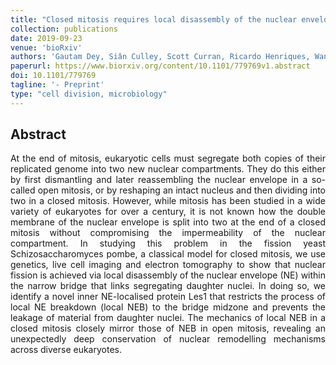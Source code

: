 ```yaml
---
title: "Closed mitosis requires local disassembly of the nuclear envelope"
collection: publications
date: 2019-09-23
venue: 'bioRxiv'
authors: 'Gautam Dey, Siân Culley, Scott Curran, Ricardo Henriques, Wanda Kukulski, Buzz Baum'
paperurl: https://www.biorxiv.org/content/10.1101/779769v1.abstract
doi: 10.1101/779769
tagline: '- Preprint'
type: "cell division, microbiology"
---
```


<h2> Abstract </h2>
<p align= "justify">
At the end of mitosis, eukaryotic cells must segregate both copies of their replicated genome into two new nuclear compartments. They do this either by first dismantling and later reassembling the nuclear envelope in a so-called open mitosis, or by reshaping an intact nucleus and then dividing into two in a closed mitosis. However, while mitosis has been studied in a wide variety of eukaryotes for over a century, it is not known how the double membrane of the nuclear envelope is split into two at the end of a closed mitosis without compromising the impermeability of the nuclear compartment. In studying this problem in the fission yeast Schizosaccharomyces pombe, a classical model for closed mitosis, we use genetics, live cell imaging and electron tomography to show that nuclear fission is achieved via local disassembly of the nuclear envelope (NE) within the narrow bridge that links segregating daughter nuclei. In doing so, we identify a novel inner NE-localised protein Les1 that restricts the process of local NE breakdown (local NEB) to the bridge midzone and prevents the leakage of material from daughter nuclei. The mechanics of local NEB in a closed mitosis closely mirror those of NEB in open mitosis, revealing an unexpectedly deep conservation of nuclear remodelling mechanisms across diverse eukaryotes.
